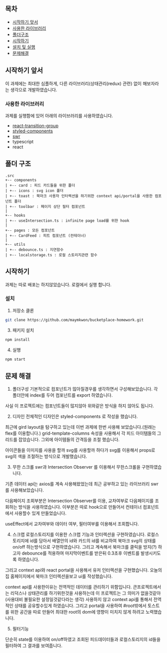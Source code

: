 ## 목차

* [시작하기 앞서](#summary)
* [사용한 라이브러리](#use-lib)
* [폴더구조](#structure)
* [시작하기](#start)
* [설치 및 실행](#install)
* [문제해결](#solution)



## 시작하기 앞서 <a name="summary"></a>
이 과제에는 최대한 심플하게, 다른 라이브러리(상태관리(redux) 관련) 없이 해보자라는 생각으로 개발하였습니다.



### 사용한 라이브러리 <a name="use-lib"></a>
과제를 실행함에 있어 아래의 라이브러리를 사용하였습니다.

* [react-transition-group](https://reactcommunity.org/react-transition-group/)
* [styled-components](https://styled-components.com/)
* [swr](https://swr.vercel.app/)
* typescript
* react

## 폴더 구조 <a name="structure"></a>

```
.src
+-- components
| +-- card : 피드 카드들을 위한 폴더
| +-- icons : svg icon 폴더
| +-- toast : 북마크 사용자 인터렉션을 하기위한 context api/portal을 사용한 컴포넌트 폴더
| +-- toolbar : 페이지 상단 필터 컴포넌트
|
+-- hooks
| +-- useIntersection.ts : infinite page load를 위한 hook
|
+-- pages : 모든 컴포넌트
| +-- CardFeed : 피트 컴포넌트 (컨테이너)
|
+-- utils
| +-- debounce.ts : 지연함수
| +-- localstorage.ts : 로컬 스토리지관련 함수

```


## 시작하기 <a name="start"></a>

과제는 따로 배포는 하지않았습니다.
로컬에서 실행 합니다.


### 설치 <a name="install"></a>

1. 저장소 클론
```sh
git clone https://github.com/maymkwon/bucketplace-homework.git
```
3. 패키지 설치
```sh
npm install
```
4. 실행
```sh
npm start
```


## 문제 해결 <a name="solution"></a>

1. 폴더구성
기본적으로 컴포넌트가 많아질경우를 생각하면서 구성해보았습니다.
각 폴더안에 index를 두어 컴포넌트를 export 하였습니다.

사실 이 프로젝트에는 컴포넌트들이 많지않아 위와같은 방식을 하지 않아도 됩니다.

2. 디자인
전체적인 디자인은 styled-components 로 작성을 했습니다.

최근에 gird layout을 탐구하고 있는데 이번 과제에 한번 사용해 보았습니다.(원래는 flex를 이용합니다.)
grid-template-columns 속성을 사용해서 각 피드 아이템들의 그리드를 잡았습니다.
그외에 아이템들의 간격등을 조절 했습니다.

아이콘들을 이미지를 사용을 할까 svg를 사용할까 하다가 svg를 이용해서 props로 svg의 색을 조절하는 방식으로 개발했습니다.

3. 무한 스크롤
swr과 Intersection Observer 를 이용해서 무한스크롤을 구현하였습니다.

기존 데이터 api는 axios를 계속 사용해왔었는데 최근 공부하고 있는 라이브러리 swr를 사용해보았습니다.

다음페이지 조회부분은 Intersection Observer를 이용, 교차여부로 다음페이지를 조회하는 방식을 사용하였습니다.
이부분은 따로 hook으로 만들어서 컨테이너 컴포넌트에서 사용할수 있게 만들었습니다.

useEffect에서 교차여부와 데이터 여부, 필터여부를 이용해서 조회합니다.


4. 스크랩
로컬스토리지를 이용한 스크랩 기능과 인터렉션을 구현하였습니다.
로컬스토리지에 id를 담아서 배열안의 id와 카드의 id를 비교하여 북마크 svg의 상태를 on/off 하는방식으로 구현하였습니다.
그리고 계속해서 북마크를 클릭을 방지(?) 하고자 debounce를 적용하여 마지막이벤트를 받은뒤 0.3초후 이벤트를 발생시키도록 하였습니다.

그리고 context api와 react portal을 사용해서 유저 인터렉션을 구현했습니다.
오늘의 집 홈페이지에서 북마크 인터렉션을보고 ui를 작성했습니다.

context api를 사용한이유는 전역적인 데이터를 관리하기 위함입니다.
큰프로젝트에서는 리덕스나 상태관리를 하기위한것을 사용하는데 
이 프로젝트는 그 의미가 없을것같아(사용대비 불필요한 설정일것같다라는 생각) 사용하지 않고 context api를 통해서 전역적인 상태를 공유할수있게 하였습니다.
그리고 portal을 사용하여 #root밖에서 토스트를 위한 공간을 따로 만들어 최대한 root의 dom에 영향이 미치지 않게 하려고 노력했습니다.

5. 필터기능

단순히 state를 이용하여 on/off하였고 조회된 피드데이터들과 로컬스토리지의 id들을 필터하여 그 결과를 보여줍니다.


